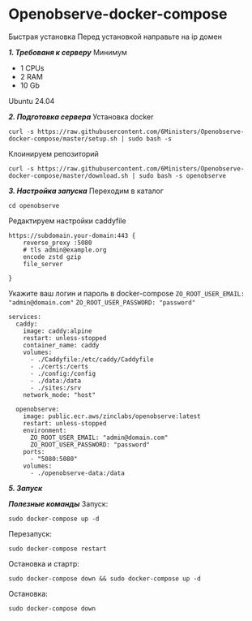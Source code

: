 # Openobserve-docker-compose

Быстрая установка
Перед установкой направьте на ip домен

***1. Требованя к серверу***
Минимум

* 1 CPUs
* 2 RAM
* 10 Gb

Ubuntu 24.04

***2. Подготовка сервера***
Установка docker
```
curl -s https://raw.githubusercontent.com/6Ministers/Openobserve-docker-compose/master/setup.sh | sudo bash -s
```

Клоинируем репозиторий
```
curl -s https://raw.githubusercontent.com/6Ministers/Openobserve-docker-compose/master/download.sh | sudo bash -s openobserve
```
***3. Настройка запуска***
Переходим в каталог
```
cd openobserve
```
Редактируем настройки caddyfile

```
https://subdomain.your-domain:443 {
    reverse_proxy :5080
	# tls admin@example.org
	encode zstd gzip
	file_server
	
}
```

Укажите ваш логин и пароль в docker-compose
     `ZO_ROOT_USER_EMAIL: "admin@domain.com"`
     `ZO_ROOT_USER_PASSWORD: "password"`

```
services:
  caddy:
    image: caddy:alpine
    restart: unless-stopped
    container_name: caddy
    volumes:
      - ./Caddyfile:/etc/caddy/Caddyfile
      - ./certs:/certs
      - ./config:/config
      - ./data:/data
      - ./sites:/srv
    network_mode: "host"

  openobserve:
    image: public.ecr.aws/zinclabs/openobserve:latest
    restart: unless-stopped
    environment:
      ZO_ROOT_USER_EMAIL: "admin@domain.com"
      ZO_ROOT_USER_PASSWORD: "password"
    ports:
      - "5080:5080"
    volumes:
      - ./openobserve-data:/data
```
***5. Запуск***

***Полезные команды***
Запуск:
```
sudo docker-compose up -d
```
Перезапуск:
```
sudo docker-compose restart
```
Остановка и стартр:
```
sudo docker-compose down && sudo docker-compose up -d
```
Остановка:
```
sudo docker-compose down
```
